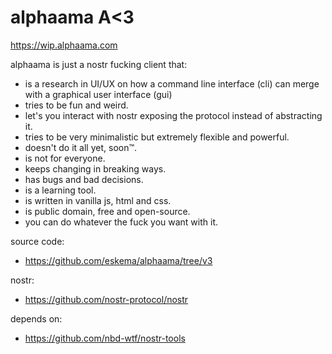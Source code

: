 # alphaama A<3 
https://wip.alphaama.com

alphaama is just a nostr fucking client
that:
- is a research in UI/UX on how a command line interface (cli) can merge with a graphical user interface (gui)
- tries to be fun and weird.
- let's you interact with nostr exposing the protocol instead of abstracting it.
- tries to be very minimalistic but extremely flexible and powerful.
- doesn't do it all yet, soon™.
- is not for everyone.
- keeps changing in breaking ways.
- has bugs and bad decisions.
- is a learning tool.
- is written in vanilla js, html and css.
- is public domain, free and open-source.
- you can do whatever the fuck you want with it.

source code:
- https://github.com/eskema/alphaama/tree/v3 

nostr:
- https://github.com/nostr-protocol/nostr

depends on:
- https://github.com/nbd-wtf/nostr-tools